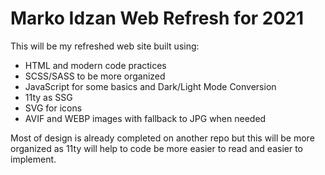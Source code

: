 # Marko Idzan Web Refresh for 2021

This will be my refreshed web site built using:

* HTML and modern code practices
* SCSS/SASS to be more organized
* JavaScript for some basics and Dark/Light Mode Conversion
* 11ty as SSG
* SVG for icons
* AVIF and WEBP images with fallback to JPG when needed

Most of design is already completed on another repo but this will be more organized as 11ty will help to code be more easier to read and easier to implement.
